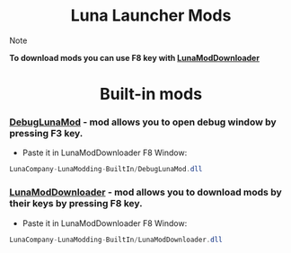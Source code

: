 <h1 align="center">Luna Launcher Mods</h2>

> [!NOTE]
> **To download mods you can use F8 key with [LunaModDownloader](https://github.com/LunaCompany/LunaPlugins/blob/main/BuiltIn/LunaModDownloader.dll)**


<h1 align="center">Built-in mods</h1>



### [DebugLunaMod](https://github.com/LunaCompany/LunaPlugins/blob/main/BuiltIn/DebugLunaMod.dll) - mod allows you to open debug window by pressing F3 key.
- Paste it in LunaModDownloader F8 Window:
```cs
LunaCompany-LunaModding-BuiltIn/DebugLunaMod.dll
```

### [LunaModDownloader](https://github.com/LunaCompany/LunaPlugins/blob/main/BuiltIn/LunaModDownloader.dll) - mod allows you to download mods by their keys by pressing F8 key.
- Paste it in LunaModDownloader F8 Window:
```cs
LunaCompany-LunaModding-BuiltIn/LunaModDownloader.dll
```
